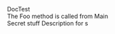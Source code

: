 <doc>
  <assembly>
    <name>DocTest</name>
  </assembly>
  <members>
    <member name="M:MyClass.Foo(System.String)">
      <summary>      The Foo method is called from        
        <see cref="M:MyClass.Main">Main</see>
      </summary>
      <mytag>Secret stuff</mytag>
      <param name="s">Description for s</param>
    </member>
  </members>
</doc>
